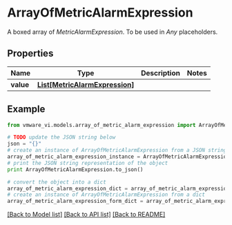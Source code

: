 # ArrayOfMetricAlarmExpression

A boxed array of *MetricAlarmExpression*. To be used in *Any* placeholders. 

## Properties
Name | Type | Description | Notes
------------ | ------------- | ------------- | -------------
**value** | [**List[MetricAlarmExpression]**](MetricAlarmExpression.md) |  | 

## Example

```python
from vmware_vi.models.array_of_metric_alarm_expression import ArrayOfMetricAlarmExpression

# TODO update the JSON string below
json = "{}"
# create an instance of ArrayOfMetricAlarmExpression from a JSON string
array_of_metric_alarm_expression_instance = ArrayOfMetricAlarmExpression.from_json(json)
# print the JSON string representation of the object
print ArrayOfMetricAlarmExpression.to_json()

# convert the object into a dict
array_of_metric_alarm_expression_dict = array_of_metric_alarm_expression_instance.to_dict()
# create an instance of ArrayOfMetricAlarmExpression from a dict
array_of_metric_alarm_expression_form_dict = array_of_metric_alarm_expression.from_dict(array_of_metric_alarm_expression_dict)
```
[[Back to Model list]](../README.md#documentation-for-models) [[Back to API list]](../README.md#documentation-for-api-endpoints) [[Back to README]](../README.md)


